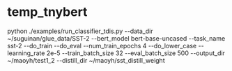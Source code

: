 # temp_tnybert


python ./examples/run_classifier_tdis.py --data_dir ~/suguinan/glue_data/SST-2 --bert_model bert-base-uncased --task_name sst-2 --do_train --do_eval --num_train_epochs 4 --do_lower_case --learning_rate 2e-5 --train_batch_size 32 --eval_batch_size 500 --output_dir ~/maoyh/test1_2 --distill_dir ~/maoyh/sst_distill_weight

